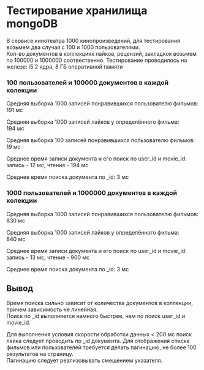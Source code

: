 # Тестирование хранилища mongoDB

В сервисе кинотеатра 1000 кинопроизведений, для тестирования возьмем два случая с 100 и 1000 пользователями.  
Кол-во документов в коллекциях лайков, рецензий, закладкок возьмем по 100000 и 1000000 соотвественно.
Тестирование проводилось на железе: i5 2 ядра, 8 ГБ оператианой памяти

### 100 пользователей и 100000 документов в каждой колекции

Средняя выборка 1000 записей понравившихся пользователю фильмов:  
191 мс  

Средняя выборка 1000 записей лайков у определённого фильма:  
194 мс

Средняя выборка 100 записей понравившихся пользователю фильмов:  
19 мс  

Среднее время записи документа и его поиск по user_id и movie_id:  
запись - 12 мс, чтение - 194 мс

Среднее время поиска документа по _id:
3 мс

### 1000 пользователей и 1000000 документов в каждой колекции

Средняя выборка 1000 записей понравившихся пользователю фильмов:  
830 мс  

Средняя выборка 1000 записей лайков у определённого фильма:  
840 мс

Среднее время записи документа и его поиск по user_id и movie_id:  
запись - 13 мс, чтение - 900 мс

Среднее время поиска документа по _id:
3 мс

## Вывод

Время поиска сильно зависит от количества документов в коллекции, причем зависимость не линейная.  
Поиск по _id выполняется намного быстрее, чем по поиск user_id и movie_id.

Для выполнения условия скорости обработки данных < 200 мс поиск лайка следует проводить по _id документа.
Для отображения списка фильмов или пользователей требуется делать пагинацию, не более 100 результатов на страницу.  
Пагинацию следует реализовывать смещением указателя.

